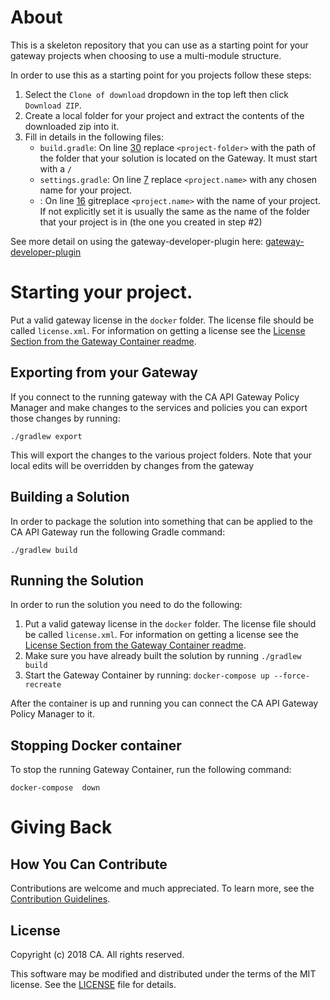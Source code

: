# About
This is a skeleton repository that you can use as a starting point for your gateway projects when choosing to use a multi-module structure.

In order to use this as a starting point for you projects follow these steps:
1) Select the `Clone of download` dropdown in the top left then click `Download ZIP`.
2) Create a local folder for your project and extract the contents of the downloaded zip into it.
3) Fill in details in the following files:
   * `build.gradle`: On line [30](build.gradle#L30) replace `<project-folder>` with the path of the folder that your solution is located on the Gateway. It must start with a `/`
   * `settings.gradle`: On line [7](settings.gradle#L7) replace `<project.name>` with any chosen name for your project.
   * : On line [16](docker-compose.yml#L16) gitreplace `<project.name>` with the name of your project. If not explicitly set it is usually the same as the name of the folder that your project is in (the one you created in step #2)

See more detail on using the gateway-developer-plugin here: [gateway-developer-plugin](https://github.com/ca-api-gateway/gateway-developer-plugin/wiki)

# Starting your project.
Put a valid gateway license in the `docker` folder. The license file should be called `license.xml`. For information on getting a license see the [License Section from the Gateway Container readme](https://hub.docker.com/r/caapim/gateway/).

## Exporting from your Gateway
If you connect to the running gateway with the CA API Gateway Policy Manager and make changes to the services and policies you can export those changes by running:

```./gradlew export```

This will export the changes to the various project folders. Note that your local edits will be overridden by changes from the gateway

## Building a Solution
In order to package the solution into something that can be applied to the CA API Gateway run the following Gradle command:

```./gradlew build```

## Running the Solution
In order to run the solution you need to do the following:

1) Put a valid gateway license in the `docker` folder. The license file should be called `license.xml`. For information on getting a license see the [License Section from the Gateway Container readme](https://hub.docker.com/r/caapim/gateway/).
2) Make sure you have already built the solution by running `./gradlew build`
3) Start the Gateway Container by running: `docker-compose up --force-recreate`

After the container is up and running you can connect the CA API Gateway Policy Manager to it.

## Stopping Docker container
To stop the running Gateway Container, run the following command:

`docker-compose  down`

# Giving Back
## How You Can Contribute
Contributions are welcome and much appreciated. To learn more, see the [Contribution Guidelines][contributing].

## License

Copyright (c) 2018 CA. All rights reserved.

This software may be modified and distributed under the terms
of the MIT license. See the [LICENSE][license-link] file for details.


 [license-link]: /LICENSE
 [contributing]: /CONTRIBUTING.md

